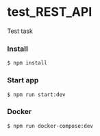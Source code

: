 # test_REST_API
Test task

### Install
```
$ npm install
```

### Start app
```
$ npm run start:dev
```

### Docker
```
$ npm run docker-compose:dev
```
